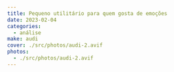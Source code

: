 ```yaml
---
title: Pequeno utilitário para quem gosta de emoções
date: 2023-02-04
categories:
  - análise
make: audi
cover: ./src/photos/audi-2.avif
photos:
  - ./src/photos/audi-2.avif
---
```

